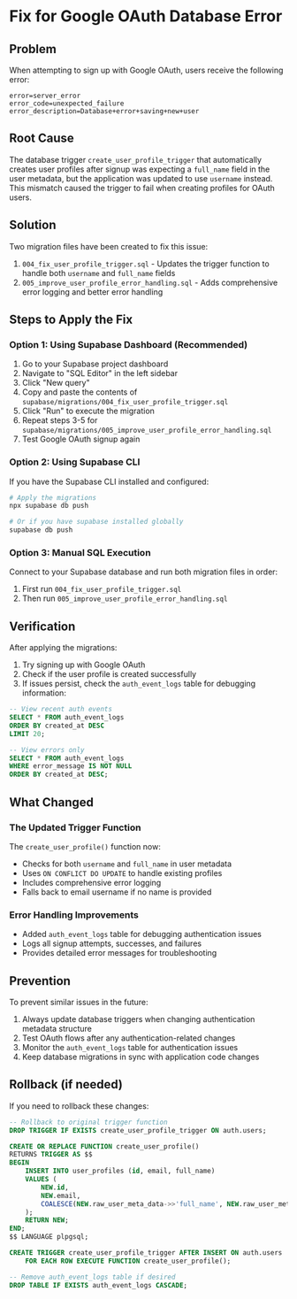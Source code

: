 # Fix for Google OAuth Database Error

## Problem

When attempting to sign up with Google OAuth, users receive the following error:
```
error=server_error
error_code=unexpected_failure
error_description=Database+error+saving+new+user
```

## Root Cause

The database trigger `create_user_profile_trigger` that automatically creates user profiles after signup was expecting a `full_name` field in the user metadata, but the application was updated to use `username` instead. This mismatch caused the trigger to fail when creating profiles for OAuth users.

## Solution

Two migration files have been created to fix this issue:

1. `004_fix_user_profile_trigger.sql` - Updates the trigger function to handle both `username` and `full_name` fields
2. `005_improve_user_profile_error_handling.sql` - Adds comprehensive error logging and better error handling

## Steps to Apply the Fix

### Option 1: Using Supabase Dashboard (Recommended)

1. Go to your Supabase project dashboard
2. Navigate to "SQL Editor" in the left sidebar
3. Click "New query"
4. Copy and paste the contents of `supabase/migrations/004_fix_user_profile_trigger.sql`
5. Click "Run" to execute the migration
6. Repeat steps 3-5 for `supabase/migrations/005_improve_user_profile_error_handling.sql`
7. Test Google OAuth signup again

### Option 2: Using Supabase CLI

If you have the Supabase CLI installed and configured:

```bash
# Apply the migrations
npx supabase db push

# Or if you have supabase installed globally
supabase db push
```

### Option 3: Manual SQL Execution

Connect to your Supabase database and run both migration files in order:
1. First run `004_fix_user_profile_trigger.sql`
2. Then run `005_improve_user_profile_error_handling.sql`

## Verification

After applying the migrations:

1. Try signing up with Google OAuth
2. Check if the user profile is created successfully
3. If issues persist, check the `auth_event_logs` table for debugging information:

```sql
-- View recent auth events
SELECT * FROM auth_event_logs
ORDER BY created_at DESC
LIMIT 20;

-- View errors only
SELECT * FROM auth_event_logs
WHERE error_message IS NOT NULL
ORDER BY created_at DESC;
```

## What Changed

### The Updated Trigger Function

The `create_user_profile()` function now:
- Checks for both `username` and `full_name` in user metadata
- Uses `ON CONFLICT DO UPDATE` to handle existing profiles
- Includes comprehensive error logging
- Falls back to email username if no name is provided

### Error Handling Improvements

- Added `auth_event_logs` table for debugging authentication issues
- Logs all signup attempts, successes, and failures
- Provides detailed error messages for troubleshooting

## Prevention

To prevent similar issues in the future:
1. Always update database triggers when changing authentication metadata structure
2. Test OAuth flows after any authentication-related changes
3. Monitor the `auth_event_logs` table for authentication issues
4. Keep database migrations in sync with application code changes

## Rollback (if needed)

If you need to rollback these changes:

```sql
-- Rollback to original trigger function
DROP TRIGGER IF EXISTS create_user_profile_trigger ON auth.users;

CREATE OR REPLACE FUNCTION create_user_profile()
RETURNS TRIGGER AS $$
BEGIN
    INSERT INTO user_profiles (id, email, full_name)
    VALUES (
        NEW.id,
        NEW.email,
        COALESCE(NEW.raw_user_meta_data->>'full_name', NEW.raw_user_meta_data->>'name', split_part(NEW.email, '@', 1))
    );
    RETURN NEW;
END;
$$ LANGUAGE plpgsql;

CREATE TRIGGER create_user_profile_trigger AFTER INSERT ON auth.users
    FOR EACH ROW EXECUTE FUNCTION create_user_profile();

-- Remove auth_event_logs table if desired
DROP TABLE IF EXISTS auth_event_logs CASCADE;
```
